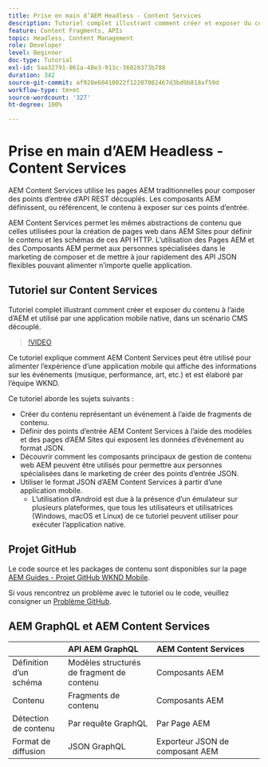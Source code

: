 ```yaml
---
title: Prise en main d’AEM Headless - Content Services
description: Tutoriel complet illustrant comment créer et exposer du contenu à l’aide d’AEM Headless.
feature: Content Fragments, APIs
topic: Headless, Content Management
role: Developer
level: Beginner
doc-type: Tutorial
exl-id: 5aa32791-861a-48e3-913c-36028373b788
duration: 342
source-git-commit: af928e60410022f12207082467d3bd9b818af59d
workflow-type: tm+mt
source-wordcount: '327'
ht-degree: 100%

---
```


# Prise en main d’AEM Headless - Content Services

AEM Content Services utilise les pages AEM traditionnelles pour composer des points d’entrée d’API REST découplés. Les composants AEM définissent, ou référencent, le contenu à exposer sur ces points d’entrée.

AEM Content Services permet les mêmes abstractions de contenu que celles utilisées pour la création de pages web dans AEM Sites pour définir le contenu et les schémas de ces API HTTP. L’utilisation des Pages AEM et des Composants AEM permet aux personnes spécialisées dans le marketing de composer et de mettre à jour rapidement des API JSON flexibles pouvant alimenter n’importe quelle application.

## Tutoriel sur Content Services

Tutoriel complet illustrant comment créer et exposer du contenu à l’aide d’AEM et utilisé par une application mobile native, dans un scénario CMS découplé.

>[!VIDEO](https://video.tv.adobe.com/v/28315?quality=12&learn=on)

Ce tutoriel explique comment AEM Content Services peut être utilisé pour alimenter l’expérience d’une application mobile qui affiche des informations sur les événements (musique, performance, art, etc.) et est élaboré par l’équipe WKND.

Ce tutoriel aborde les sujets suivants :

* Créer du contenu représentant un événement à l’aide de fragments de contenu.
* Définir des points d’entrée AEM Content Services à l’aide des modèles et des pages d’AEM Sites qui exposent les données d’événement au format JSON.
* Découvrir comment les composants principaux de gestion de contenu web AEM peuvent être utilisés pour permettre aux personnes spécialisées dans le marketing de créer des points d’entrée JSON.
* Utiliser le format JSON d’AEM Content Services à partir d’une application mobile.
   * L’utilisation d’Android est due à la présence d’un émulateur sur plusieurs plateformes, que tous les utilisateurs et utilisatrices (Windows, macOS et Linux) de ce tutoriel peuvent utiliser pour exécuter l’application native.

## Projet GitHub

Le code source et les packages de contenu sont disponibles sur la page [AEM Guides - Projet GitHub WKND Mobile](https://github.com/adobe/aem-guides-wknd-mobile).

Si vous rencontrez un problème avec le tutoriel ou le code, veuillez consigner un [Problème GitHub](https://github.com/adobe/aem-guides-wknd-mobile/issues).

## AEM GraphQL et AEM Content Services

|                                | API AEM GraphQL | AEM Content Services |
|--------------------------------|:-----------------|:---------------------|
| Définition d’un schéma | Modèles structurés de fragment de contenu | Composants AEM |
| Contenu | Fragments de contenu | Composants AEM |
| Détection de contenu | Par requête GraphQL | Par Page AEM |
| Format de diffusion | JSON GraphQL | Exporteur JSON de composant AEM |
